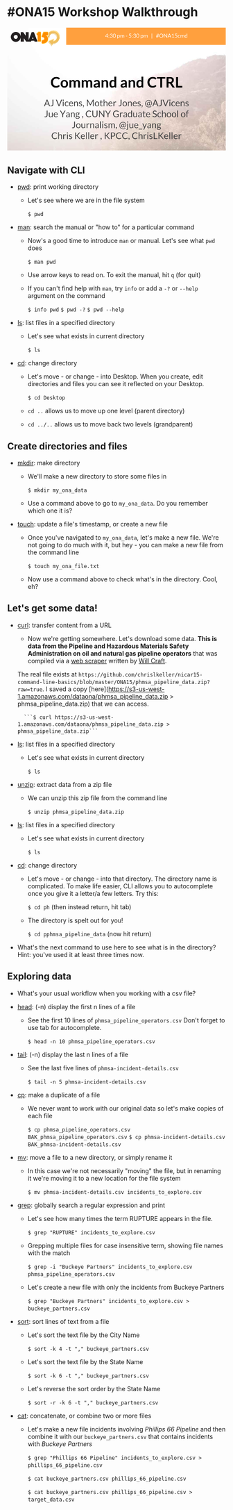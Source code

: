 #ONA15 Workshop Walkthrough
=============================

![](/ONA15/ONA_15_Session_Cover_Slide.png)

## Navigate with CLI

* [pwd](http://www.compciv.org/unix-tools/#pwd): print working directory

    * Let's see where we are in the file system

        ```$ pwd```

* [man](http://www.compciv.org/unix-tools/#man): search the manual or "how to" for a particular command

    * Now's a good time to introduce ```man``` or manual. Let's see what ```pwd``` does

        ```$ man pwd```

    * Use arrow keys to read on. To exit the manual, hit ```q``` (for quit)

    * If you can't find help with ```man```, try ```info``` or add a ```-?``` or ```--help``` argument on the command

        ```$ info pwd```
        ```$ pwd -?```
        ```$ pwd --help```

* [ls](http://www.compciv.org/unix-tools/#ls): list files in a specified directory

    * Let's see what exists in current directory

        ```$ ls```

* [cd](http://www.compciv.org/unix-tools/#cd): change directory

    * Let's move - or change - into Desktop. When you create, edit directories and files you can see it reflected on your Desktop.

        ```$ cd Desktop```

    * ```cd ..``` allows us to move up one level (parent directory)
    * ```cd ../..``` allows us to move back two levels (grandparent)

## Create directories and files

* [mkdir](http://www.compciv.org/unix-tools/#mkdir): make directory

    * We'll make a new directory to store some files in

        ```$ mkdir my_ona_data```

    * Use a command above to go to `my_ona_data`. Do you remember which one it is?


* [touch](http://www.compciv.org/unix-tools/#touch): update a file's timestamp, or create a new file

    * Once you've navigated to `my_ona_data`, let's make a new file. We're not going to do much with it, but hey - you can make a new file from the command line

        ```$ touch my_ona_file.txt```

    * Now use a command above to check what's in the directory. Cool, eh?

## Let's get some data!

* [curl](http://www.compciv.org/unix-tools/#curl): transfer content from a URL

    * Now we're getting somewhere. Let's download some data. **This is data from the Pipeline and Hazardous Materials Safety Administration on oil and natural gas pipeline operators** that was compiled via a [web scraper](https://github.com/SCPR/kpcc-data-team/tree/master/tools-and-scripts/pull-us-pipeline-operators) written by [Will Craft](https://twitter.com/craftworksxyz).

     The real file exists at ```https://github.com/chrislkeller/nicar15-command-line-basics/blob/master/ONA15/phmsa_pipeline_data.zip?raw=true```. I saved a copy [here](https://s3-us-west-1.amazonaws.com/dataona/phmsa_pipeline_data.zip > phmsa_pipeline_data.zip) that we can access.

        ```$ curl https://s3-us-west-1.amazonaws.com/dataona/phmsa_pipeline_data.zip > phmsa_pipeline_data.zip```

* [ls](http://www.compciv.org/unix-tools/#ls): list files in a specified directory

    * Let's see what exists in current directory

        ```$ ls```

* [unzip](http://www.compciv.org/unix-tools/#unzip): extract data from a zip file

    * We can unzip this zip file from the command line

        ```$ unzip phmsa_pipeline_data.zip```

* [ls](http://www.compciv.org/unix-tools/#ls): list files in a specified directory

    * Let's see what exists in current directory

        ```$ ls```

* [cd](http://www.compciv.org/unix-tools/#cd): change directory

    * Let's move - or change - into that directory. The directory name is complicated. To make life easier, CLI allows you to autocomplete once you give it a letter/a few letters. Try this:

        ```$ cd ph``` (then instead return, hit tab)

    * The directory is spelt out for you!

        ```$ cd pphmsa_pipeline_data``` (now hit return)

* What's the next command to use here to see what is in the directory? Hint: you've used it at least three times now.

## Exploring data

* What's your usual workflow when you working with a csv file?

* [head](http://www.compciv.org/unix-tools/#head): (-n) display the first n lines of a file

    * See the first 10 lines of ```phmsa_pipeline_operators.csv``` Don't forget to use tab for autocomplete.

        ```$ head -n 10 phmsa_pipeline_operators.csv```

* [tail](http://www.compciv.org/unix-tools/#tail): (-n) display the last n lines of a file

    * See the last five lines of ```phmsa-incident-details.csv```

        ```$ tail -n 5 phmsa-incident-details.csv```

* [cp](http://www.compciv.org/unix-tools/#cp): make a duplicate of a file

    * We never want to work with our original data so let's make copies of each file

        ```$ cp phmsa_pipeline_operators.csv BAK_phmsa_pipeline_operators.csv```
        ```$ cp phmsa-incident-details.csv BAK_phmsa-incident-details.csv```

* [mv](http://www.compciv.org/unix-tools/#mv): move a file to a new directory, or simply rename it

    * In this case we're not necessarily "moving" the file, but in renaming it we're moving it to a new location for the file system

        ```$ mv phmsa-incident-details.csv incidents_to_explore.csv```

* [grep](http://www.compciv.org/unix-tools/#grep): globally search a regular expression and print

    * Let's see how many times the term RUPTURE appears in the file.

        ```$ grep "RUPTURE" incidents_to_explore.csv```

    * Grepping multiple files for case insensitive term, showing file names with the match

        ```$ grep -i "Buckeye Partners" incidents_to_explore.csv phmsa_pipeline_operators.csv```

    * Let's create a new file with only the incidents from Buckeye Partners

        ```$ grep "Buckeye Partners" incidents_to_explore.csv > buckeye_partners.csv```

* [sort](http://www.compciv.org/unix-tools/#sort): sort lines of text from a file

    * Let's sort the text file by the City Name

        ```$ sort -k 4 -t "," buckeye_partners.csv```

    * Let's sort the text file by the State Name

        ```$ sort -k 6 -t "," buckeye_partners.csv```

    * Let's reverse the sort order by the State Name

        ```$ sort -r -k 6 -t "," buckeye_partners.csv```

* [cat](http://www.compciv.org/unix-tools/#cat): concatenate, or combine two or more files

    * Let's make a new file incidents involving *Phillips 66 Pipeline* and then combine it with our ```buckeye_partners.csv``` that contains incidents with *Buckeye Partners*

        ```$ grep "Phillips 66 Pipeline" incidents_to_explore.csv > phillips_66_pipeline.csv```

        ```$ cat buckeye_partners.csv phillips_66_pipeline.csv```

        ```$ cat buckeye_partners.csv phillips_66_pipeline.csv > target_data.csv```
